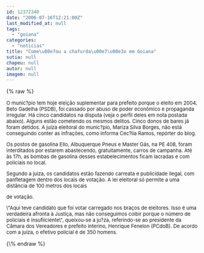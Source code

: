 ```yaml
---
id: 12372340
date: "2006-07-16T12:21:00Z"
last_modified_at: null
tags:
  - "goiana"
categories:
  - "noticias"
title: "Come\u00e7ou a chafurda\u00e7\u00e3o em Goiana"
sutia: null
chapeu: null
autor: null
imagem: null
---
```

{\% raw %}
<p><FONT size=2></p>
<p><P>O munic?pio tem hoje eleição suplementar para prefeito porque o eleito em 2004, Beto Gadelha (PSDB), foi cassado por abuso de poder econômico e propaganda irregular. Há cinco candidatos na disputa (veja o perfil deles em nota postada abaixo). Alguns&nbsp;estão cometendo os mesmos delitos.&nbsp;Cinco donos de bares já foram detidos. A juiza eleitoral do munic?pio, Mariza Silva Borges, não está conseguindo conter as infrações, como informa Cec?lia Ramos, repórter do blog. </P></p>
<p><P>Os postos de gasolina Ello, Albuquerque Pneus e Master Gás, na PE 408, foram interditados por estarem abastecendo, gratuitamente, carros de campanha.&nbsp;Até às 17h, as bombas de gasolina desses estabelecimentos ficam lacradas e com policiais no local.</P></p>
<p><P>Segundo a juiza, os candidatos estão fazendo carreata e publicidade ilegal, com panfletagem dentro dos locais de votação. A lei eleitoral só permite a uma distância de 100 metros dos locais</p>
<p> de votação. </P></p>
<p><P>\"Aqui teve candidato que foi votar carregado nos braços de eleitores. Isso é uma verdadeira afronta à Justiça, mas não conseguimos coibir porque o número de policiais é insufiiciente\", queixou-se a ju?za, referindo-se ao presidente da Câmara dos Vereadores e prefeito interino, Henrique Fenelon (PCdoB). De acordo com a juiza, o efetivo policial é de 350 homens.</P></FONT> </p>
{\% endraw %}